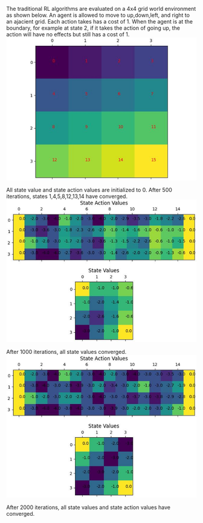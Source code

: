 The traditional RL algorithms are evaluated on a 4x4 grid world environment as shown below. An agent is allowed to move to up,down,left, and right to an ajacient grid. Each action takes has a cost of 1. When the agent is at the boundary, for example at state 2, if it takes the action of going up, the action will have no effects but still has a cost of 1. 
![reinforcement_learning](assets/grid_world.jpg)

All state value and state action values are initialized to 0. After 500 iterations, states 1,4,5,8,12,13,14 have converged.
![reinforcement_learning](assets/progress_500.jpg)

After 1000 iterations, all state values converged.
![reinforcement_learning](assets/progress_1000.jpg)

After 2000 iterations, all state values and state action values have converged.
